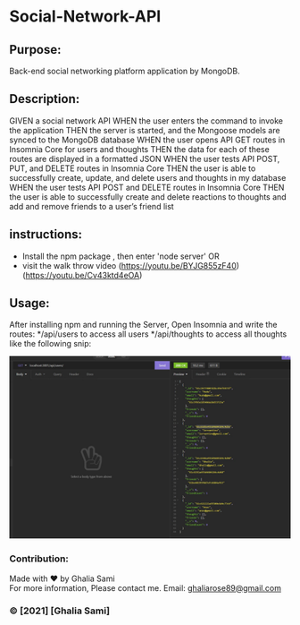 # Social-Network-API

## Purpose:
Back-end social networking platform application by MongoDB.

## Description:
GIVEN a social network API
WHEN the user enters the command to invoke the application
THEN the server is started, and the Mongoose models are synced to the MongoDB database
WHEN the user opens API GET routes in Insomnia Core for users and thoughts
THEN the data for each of these routes are displayed in a formatted JSON
WHEN the user tests API POST, PUT, and DELETE routes in Insomnia Core
THEN  the user is able to successfully create, update, and delete users and thoughts in my database
WHEN  the user tests API POST and DELETE routes in Insomnia Core
THEN  the user is able to successfully create and delete reactions to thoughts and add and remove friends to a user’s friend list

## instructions: 

* Install the npm package , then enter 'node server' OR
* visit the walk throw video (https://youtu.be/BYJG855zF40)</br>(https://youtu.be/Cv43ktd4eOA)

## Usage:
After installing npm and running the Server, Open Insomnia and write the routes:
*/api/users to access all users
*/api/thoughts to access all thoughts
like the following snip:

![snip](assets/api.jpg)

### Contribution:
Made with ❤️️ by Ghalia Sami </br>
For more information, Please contact me.
Email: ghaliarose89@gmail.com

### ©️ [2021] [Ghalia Sami]